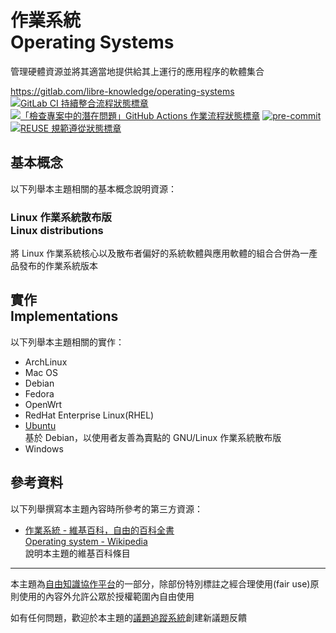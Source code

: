 # 作業系統<br>Operating Systems

管理硬體資源並將其適當地提供給其上運行的應用程序的軟體集合

<https://gitlab.com/libre-knowledge/operating-systems>  
[![GitLab CI 持續整合流程狀態標章](https://gitlab.com/libre-knowledge/operating-systems/badges/main/pipeline.svg?ignore_skipped=true "點擊查看 GitLab CI 持續整合流程的運行狀態")](https://gitlab.com/libre-knowledge/operating-systems/-/commits/main) [![「檢查專案中的潛在問題」GitHub Actions 作業流程狀態標章](https://github.com/libre-knowledge/operating-systems/actions/workflows/check-potential-problems.yml/badge.svg "本專案使用 GitHub Actions 自動化檢查專案中的潛在問題")](https://github.com/libre-knowledge/operating-systems/actions/workflows/check-potential-problems.yml) [![pre-commit](https://img.shields.io/badge/pre--commit-enabled-brightgreen?logo=pre-commit&logoColor=white "本專案使用 pre-commit 檢查專案中的潛在問題")](https://github.com/pre-commit/pre-commit) [![REUSE 規範遵從狀態標章](https://api.reuse.software/badge/gitlab.com/libre-knowledge/operating-systems "本專案遵從 REUSE 規範降低軟體授權合規成本")](https://api.reuse.software/info/gitlab.com/libre-knowledge/operating-systems)

## 基本概念

以下列舉本主題相關的基本概念說明資源：

### Linux 作業系統散布版<br>Linux distributions

將 Linux 作業系統核心以及散布者偏好的系統軟體與應用軟體的組合合併為一產品發布的作業系統版本

## 實作<br>Implementations

以下列舉本主題相關的實作：

* ArchLinux
* Mac OS
* Debian
* Fedora
* OpenWrt
* RedHat Enterprise Linux(RHEL)
* [Ubuntu](https://gitlab.com/libre-knowledge/ubuntu)  
  基於 Debian，以使用者友善為賣點的 GNU/Linux 作業系統散布版
* Windows

## 參考資料

以下列舉撰寫本主題內容時所參考的第三方資源：

* [作業系統 - 維基百科，自由的百科全書](https://zh.wikipedia.org/zh-tw/%E6%93%8D%E4%BD%9C%E7%B3%BB%E7%BB%9F)  
  [Operating system - Wikipedia](https://en.wikipedia.org/wiki/Operating_system)  
  說明本主題的維基百科條目

---

本主題為[自由知識協作平台](https://gitlab.com/libre-knowledge/libre-knowledge)的一部分，除部份特別標註之經合理使用(fair use)原則使用的內容外允許公眾於授權範圍內自由使用

如有任何問題，歡迎於本主題的[議題追蹤系統](https://gitlab.com/libre-knowledge/operating-systems/-/issues)創建新議題反饋
